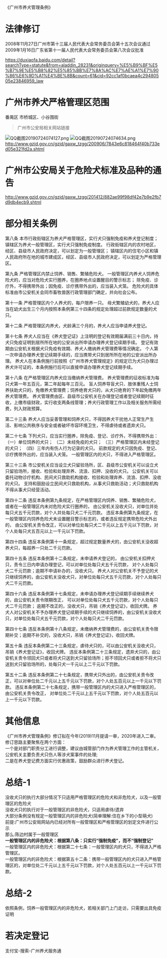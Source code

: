 《广州市养犬管理条例》
# 法律修订
2008年11月27日广州市第十三届人民代表大会常务委员会第十五次会议通过
2009年1月16日广东省第十一届人民代表大会常务委员会第八次会议批准

https://duxiaofa.baidu.com/detail?searchType=statute&from=aladdin_28231&originquery=%E5%B9%BF%E5%B7%9E%E5%B8%82%E5%85%BB%E7%8A%AC%E7%AE%A1%E7%90%86%E6%9D%A1%E4%BE%8B&count=61&cid=92cc1af0bcaea4c29480505e23846959_law

# 广州市养犬严格管理区范围
番禺区
市桥城区、小谷围街

> 广州市公安局相关网站链接

![QQ截图20190724074127.png](https://i.loli.net/2019/07/24/5d379b588de6b68258.png)
![QQ截图20190724074634.png](https://i.loli.net/2019/07/24/5d379c6913a3722176.png)
http://www.gzjd.gov.cn/gzjd/gaxw_tzgg/200906/7843e6c818464f40b733ed05e321fd2a.shtml


# 广州市公安局关于危险犬标准及品种的通告

http://www.gzjd.gov.cn/gzjd/gaxw_tzgg/201412/882ae99f98df42e7b9e2fb7d9db4ecb9.shtml

# 部分相关条例

第八条
本市行政街辖区为养犬严格管理区，实行犬只强制免疫和养犬登记制度；
镇辖区为养犬一般管理区，实行犬只强制免疫制度。 
行政街辖区内的农村地区，经区、县级市人民政府决定，可以划定为一般管理区；
镇辖区内的住宅小区和镇人民政府所在地的城市建成区，经区、县级市人民政府决定，可以划定为严格管理区。

第九条
严格管理区内禁止饲养、销售、繁殖危险犬。 
一般管理区内养犬人饲养危险犬的，应当对危险犬实行圈养，在圈养地点设置醒目的警示标志；
除免疫、诊疗外，不得携带外出；因免疫、诊疗携带外出的，应当装入犬笼。 
危险犬的具体标准由市公安机关会同市畜牧兽医行政管理部门确定，并向社会公布。

第十一条
严格管理区内个人养犬的，每户限养一只。 母犬繁殖幼犬的，养犬人应当在幼犬出生三个月内按照本条例第三十四条的规定处理超过前款规定数量的犬只。

第十二条
严格管理区内养犬，犬龄满三个月的，养犬人应当申请养犬登记。

第十七条
养犬人应当在《养犬登记证》上注明的登记有效期届满前三十日内，持犬只免疫证明到居所所在地的公安派出所申请办理养犬登记续期手续。 
登记有效期由公安机关根据犬只免疫有效期、养犬人缴纳养犬管理费等情况确定。 
个人第一次申请办理养犬登记续期手续的，应当携带犬只到居所所在地的公安派出所办理。 
养犬人在本条例施行前按照《广州市养犬管理规定》的规定已为犬只办理过养犬许可证的，本条例施行后可以直接申请办理养犬登记续期手续。

第十八条
在严格管理区内养犬应当缴纳养犬管理费。 
养犬管理费的征收标准为每只犬第一年五百元，第二年起每年三百元。 
盲人饲养导盲犬只、肢体重残人士饲养扶助犬只的，免缴养犬管理费；饲养绝育犬只的，从犬只绝育的下年起免缴两年养犬管理费。 
养犬管理费由区、县级市公安机关在办理登记或者登记续期时征收，上缴市级财政，实行收支两条线管理；养犬行政管理工作以及相关服务所需经费，列入财政预算。

第二十三条
养犬人应当妥善管理和饲养犬只，不得因养犬干扰他人正常生产生活、影响公共秩序与安全或者破坏市容环境卫生，不得虐待或者遗弃犬只。

第二十七条
下列犬只，应当实行圈养，除免疫、登记、诊疗外，不得携带外出： 
（一）单位饲养的犬只； （二）未经免疫的犬只； （三）严格管理区内未经登记的犬只； 
（四）三年内有伤人行为记录的犬只。 前款规定的犬只因免疫、登记、诊疗携带外出的，应当装入犬笼。 
一般管理区内的犬只，不得进入严格管理区。

第三十三条
市公安机关应当设立犬只留验场所，区、县级市公安机关可以设立犬只留验场所，接收、检验和处理弃养、流浪、扣押、没收的犬只。 
公安机关可以委托动物诊疗机构、民间犬只救助机构接收、检验和处理弃养、流浪、扣押、没收的犬只。 
支持和鼓励设立民间犬只救助机构，从事犬只救助活动；犬只救助机构不得从事犬只经营活动。

第四十二条
违反本条例第九条规定，在严格管理区内饲养、销售、繁殖危险犬，或者在一般管理区内未对危险犬实行圈养的，
由公安机关没收犬只，对单位并处每只犬五千元罚款，对个人并处每只犬二千元罚款。 
违反本条例第九条规定，在一般管理区内饲养危险犬未设置醒目警示标志的，或者违反规定携带危险犬外出的，
由公安机关责令改正，可以对单位处每只犬二千元以上五千元以下罚款，对个人处每只犬五百元以上一千元以下罚款。

第四十四条
违反本条例第十一条规定，超过规定数量养犬的，由公安机关没收超养犬只，每超养一只处二千元罚款。

第四十五条
违反本条例第十二条规定，未申请养犬登记的，
由公安机关扣押犬只，责令三日内申请办理登记，可以对单位处每只犬五千元罚款，
对个人处每只犬二千元罚款；逾期不申请补办的，没收犬只。 
养犬人对公安机关不予登记的犬只继续饲养的，由公安机关没收犬只，对单位处每只犬五千元罚款，对个人处每只犬二千元罚款。

第四十六条
违反本条例第十七条规定，未申请办理养犬登记续期手续继续养犬的，由公安机关责令限期改正，
可以对单位处每只犬五千元罚款，对个人处每只犬二千元罚款；
逾期不改正的，没收犬只，吊销《养犬登记证》，收回犬牌。 
养犬人对公安机关不予办理养犬登记续期手续的犬只继续饲养的，由公安机关没收犬只，对单位处每只犬五千元罚款，对个人处每只犬二千元罚款。

第四十七条
违反本条例第十八条规定，未缴纳养犬管理费的，由公安机关责令限期补交；逾期不补交的，没收犬只，吊销《养犬登记证》，收回犬牌。

第五十条
违反本条例第二十三条规定，虐待犬只的，可以由公安机关没收犬只，吊销《养犬登记证》，收回犬牌。 违反本条例第二十三条规定，遗弃犬只的，由公安机关责令领回犬只或者将犬只送到犬只留验场所；拒不领回犬只或者拒不将犬只送到犬只留验场所的，处每只犬一千元以上二千元以下罚款。

第五十二条
违反本条例第二十七条规定，携带犬只外出的，由公安机关责令改正，可以对单位处二千元以上五千元以下罚款，对个人处五百元以上一千元以下罚款。 
违反本条例第二十七条规定，携带一般管理区内的犬只进入严格管理区的，由公安机关责令改正，
对单位处二千元以上五千元以下罚款，对个人处五百元以上一千元以下罚款。

# 其他信息
《广州市养犬管理条例》修订拟在今年(2019)11月提请一审，2020年进入二审。  
修订思路主要聚焦在两个方面：  
一个是对部门职责分工进行调整，建议由城管部门作为养犬管理工作的主管机关，公安机关主要负责犬只伤人等涉犬案事件的处理;  
二是在养犬登记费方面实行优惠政策，鼓励群众进行养犬登记。  

# 总结-1
没收犬只的执行大部分情况下只适用严格管理区的危险犬和非危险犬，以及一般管理区的危险犬  
没收犬只的执行对于一般管理区的非危险犬，只适用虐待/遗弃  
大部分条例没有规定一般管理区内的非危险犬(简单理解:住在乡下的小型萌犬)  
前提:广州市公安局网站内已经对所有一般管理区和严格管理区的划定文件进行公示  
那么:陈边村属于一般管理区  
**一般管理区内的非危险犬：根据第八条：只实行“强制免疫”，而不“强制登记”**  
一般管理区内的非危险犬：根据第二十七条：一般管理区内的犬只，不得进入严格管理区。  
一般管理区内的非危险犬：根据第五十二条：携带一般管理区内的犬只进入严格管理区的，对单位处二千元以上五千元以下罚款，对个人处五百元以上一千元以下罚款。  
# 总结-2
依照条例，饲养一般管理区内的非危险犬，若相关部门上门走访，只需要出具免疫证明

# 若决定登记
支付宝-搜索-广州养犬服务通